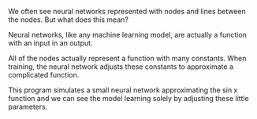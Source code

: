 We often see neural networks represented with nodes and lines between the nodes. But what does this mean?

Neural networks, like any machine learning model, are actually a function with an input in an output. 

All of the nodes actually represent a function with many constants. When training, the neural network adjusts these constants to approximate a complicated function.

This program simulates a small neural network approximating the sin x function and we can see the model learning solely by adjusting these little parameters.

